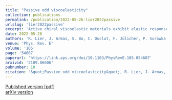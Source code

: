 ```yaml
---
title: "Passive odd viscoelasticity"
collection: publications
permalink: /publication/2022-05-26-lier2022passive
urlslug: 'lier2022passive'
excerpt: 'Active chiral viscoelastic materials exhibit elastic responses perpendicular to the applied stresses, referred to as odd elasticity. We use a covariant formulation of viscoelasticity combined with an entropy production analysis to show that odd elasticity is not only present in active systems but also in broad classes of passive chiral viscoelastic fluids. In addition, we demonstrate that linear viscoelastic chiral solids do require activity in order to manifest odd elastic responses. In order to model the phenomenon of passive odd viscoelasticity we propose a chiral extension of Jeffreys model. We apply our covariant formalism in order to derive the dispersion relations of hydrodynamic modes and obtain clear imprints of odd viscoelastic behavior.'
date: 2022-05-26
authors: 'R. Lier, J. Armas, S. Bo, C. Duclut, F. Jülicher, P. Surówka'
venue: 'Phys. Rev. E'
volume: '105'
page: '54607'
paperurl: 'https://link.aps.org/doi/10.1103/PhysRevE.105.054607'
arxivid: '2109.06606'
pubnumber: 10
citation: '&quot;Passive odd viscoelasticity&quot;, R. Lier, J. Armas, S. Bo, C. Duclut, F. Jülicher, P. Surówka, <i>Phys. Rev. E</i> <b>105</b>, 54607 (2022).'
---
```

[Published version <i class="fa fa-external-link-alt fa-xs" aria-hidden="true"></i>](https://link.aps.org/doi/10.1103/PhysRevE.105.054607)
[[pdf] <i class="fa fa-download fa-xs" aria-hidden="true"></i>](http://charlieduclut.github.io/files/lier2022passive.pdf)
<br/>
[arXiv version <i class="fa fa-external-link-alt fa-xs" aria-hidden="true"></i>](https://arxiv.org/abs/2109.06606)
